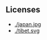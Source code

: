 ## Licenses

- [./japan.jpg](https://commons.wikimedia.org/wiki/File:Sea_of_japan_in_ricci_world_map.jpg)
- [./tibet.svg](https://commons.wikimedia.org/wiki/File:Flag_of_Tibet.svg)
